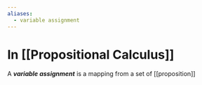 ```yaml
---
aliases:
  - variable assignment
---
```

# In [[Propositional Calculus]]
A ___variable assignment___ is a mapping from a set of [[proposition]]